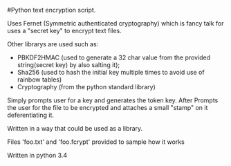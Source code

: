 #Python text encryption script.

Uses Fernet (Symmetric authenticated cryptography) which is fancy talk for uses a "secret key" to encrypt text files.

Other librarys are used such as:
* PBKDF2HMAC (used to generate a 32 char value from the provided string(secret key) by also salting it);
* Sha256 (used to hash the initial key multiple times to avoid use of rainbow tables)
* Cryptography (from the python standard library)

Simply prompts user for a key and generates the token key. After Prompts the user for the file to be encrypted and attaches a small "stamp" on it deferentiating it. 

Written in a way that could be used as a library. 

Files 'foo.txt' and 'foo.fcrypt' provided to sample how it works

Written in python 3.4

